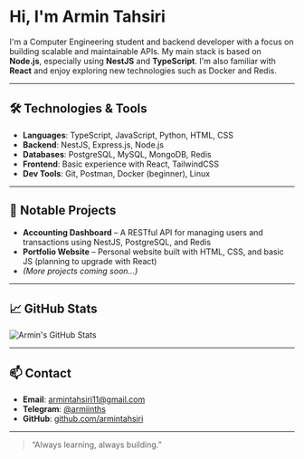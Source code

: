 # Hi, I'm Armin Tahsiri

I'm a Computer Engineering student and backend developer with a focus on building scalable and maintainable APIs. My main stack is based on **Node.js**, especially using **NestJS** and **TypeScript**. I'm also familiar with **React** and enjoy exploring new technologies such as Docker and Redis.

---

## 🛠️ Technologies & Tools

- **Languages**: TypeScript, JavaScript, Python, HTML, CSS
- **Backend**: NestJS, Express.js, Node.js
- **Databases**: PostgreSQL, MySQL, MongoDB, Redis
- **Frontend**: Basic experience with React, TailwindCSS
- **Dev Tools**: Git, Postman, Docker (beginner), Linux

---

## 📂 Notable Projects

- **Accounting Dashboard** – A RESTful API for managing users and transactions using NestJS, PostgreSQL, and Redis
- **Portfolio Website** – Personal website built with HTML, CSS, and basic JS (planning to upgrade with React)
- *(More projects coming soon...)*

---

## 📈 GitHub Stats

![Armin's GitHub Stats](https://github-readme-stats.vercel.app/api?username=armintahsiri&show_icons=true&theme=gruvbox)

---

## 📫 Contact

- **Email**: armintahsiri11@gmail.com
- **Telegram**: [@armiinths](https://t.me/armiinths)
- **GitHub**: [github.com/armintahsiri](https://github.com/armintahsiri)

---

> “Always learning, always building.”
